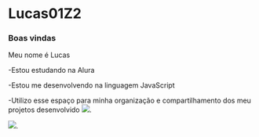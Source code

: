# Lucas01Z2
### Boas vindas
Meu nome é Lucas

-Estou estudando na Alura

-Estou me desenvolvendo na linguagem JavaScript

-Utilizo esse espaço para minha organização e compartilhamento dos meu projetos desenvolvido
![](https://media1.tenor.com/m/aYOYlFnh6esAAAAC/geto-suguru-jujutsu-kaisen.gif).


![](https://media1.tenor.com/m/g68GcDz33nAAAAAd/toji-toji-fushiguro.gif).
